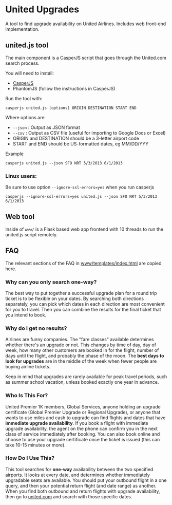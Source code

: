 United Upgrades
======

A tool to find upgrade availability on United Airlines. Includes web front-end implementation.

## united.js tool

The main component is a CasperJS script that goes through the United.com search process.

You will need to install:
* [CasperJS](http://casperjs.org/installation.html)
* PhantomJS (follow the instructions in CasperJS)

Run the tool with:

    casperjs united.js [options] ORIGIN DESTINATION START END
    
Where options are:
* `--json` : Output as JSON format
* `--csv` : Output as CSV file (useful for importing to Google Docs or Excel)
* ORIGIN and DESTINATION should be a 3-letter airport code
* START and END should be US-formatted dates, eg MM/DD/YYY

Example

    casperjs united.js --json SFO NRT 5/3/2013 6/1/2013
    
### Linux users:
Be sure to use option `--ignore-ssl-errors=yes` when you run casperjs

    casperjs --ignore-ssl-errors=yes united.js --json SFO NRT 5/3/2013 6/1/2013

## Web tool

Inside of `www/` is a Flask based web app frontend with 10 threads to run the united.js script remotely.

## FAQ

The relevant sections of the FAQ in [www/templates/index.html](www/templates/index.html) are copied here.

### Why can you only search one-way?

The best way to put together a successful upgrade plan for a round trip ticket is to be flexible on your dates.  By searching both directions separately, you can pick which dates in each direction are most convenient for you to travel.  Then you can combine the results for the final ticket that you intend to book.

### Why do I get no results?

Airlines are funny companies.  The "fare classes" available determines whether there's an upgrade or not.  This changes by time of day, day of week, how many other customers are booked in for the flight, number of days until the flight, and probably the phase of the moon.  The **best days to look for upgrades** are in the middle of the week when fewer people are buying airline tickets.

Keep in mind that upgrades are rarely available for peak travel periods, such as summer school vacation, unless booked exactly one year in advance.

### Who Is This For?

United Premier 1K members, Global Services, anyone holding an upgrade certificate (Global Premier Upgrade or Regional Upgrade), or anyone that wants to use miles and cash to upgrade can find flights and dates that have **immediate upgrade availability**.  If you book a flight with immediate upgrade availability, the agent on the phone can confirm you in the next class of service immediately after booking.  You can also book online and choose to use your upgrade certificate once the ticket is issued (this can take 10-15 minutes or more).

### How Do I Use This?

This tool searches for **one-way** availability between the two specified airports.  It looks at every date, and determines whether immediately upgradable seats are available.  You should put your outbound flight in a one query, and then your potential return flight (and date range) as another.  When you find both outbound and return flights with upgrade availability, then go to <a href="http://www.united.com">united.com</a> and search with those specific dates.

